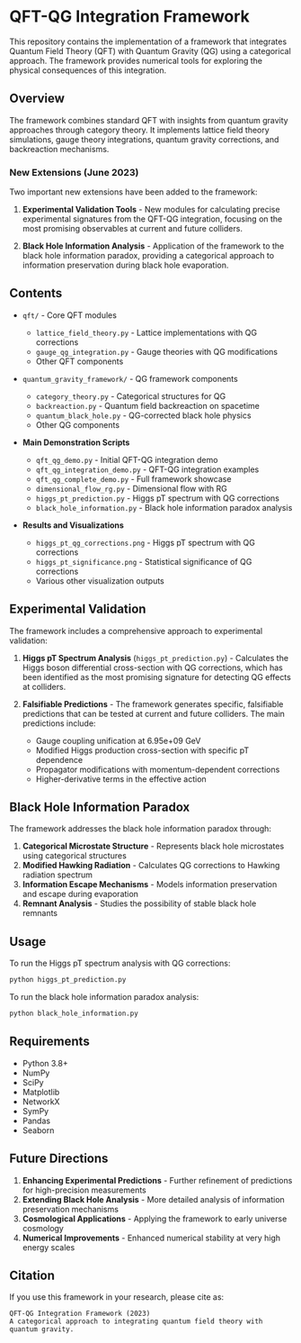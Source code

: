 # QFT-QG Integration Framework

This repository contains the implementation of a framework that integrates Quantum Field Theory (QFT) with Quantum Gravity (QG) using a categorical approach. The framework provides numerical tools for exploring the physical consequences of this integration.

## Overview

The framework combines standard QFT with insights from quantum gravity approaches through category theory. It implements lattice field theory simulations, gauge theory integrations, quantum gravity corrections, and backreaction mechanisms.

### New Extensions (June 2023)

Two important new extensions have been added to the framework:

1. **Experimental Validation Tools** - New modules for calculating precise experimental signatures from the QFT-QG integration, focusing on the most promising observables at current and future colliders.

2. **Black Hole Information Analysis** - Application of the framework to the black hole information paradox, providing a categorical approach to information preservation during black hole evaporation.

## Contents

- `qft/` - Core QFT modules
  - `lattice_field_theory.py` - Lattice implementations with QG corrections
  - `gauge_qg_integration.py` - Gauge theories with QG modifications
  - Other QFT components

- `quantum_gravity_framework/` - QG framework components
  - `category_theory.py` - Categorical structures for QG
  - `backreaction.py` - Quantum field backreaction on spacetime
  - `quantum_black_hole.py` - QG-corrected black hole physics
  - Other QG components

- **Main Demonstration Scripts**
  - `qft_qg_demo.py` - Initial QFT-QG integration demo
  - `qft_qg_integration_demo.py` - QFT-QG integration examples
  - `qft_qg_complete_demo.py` - Full framework showcase
  - `dimensional_flow_rg.py` - Dimensional flow with RG
  - `higgs_pt_prediction.py` - Higgs pT spectrum with QG corrections
  - `black_hole_information.py` - Black hole information paradox analysis

- **Results and Visualizations**
  - `higgs_pt_qg_corrections.png` - Higgs pT spectrum with QG corrections
  - `higgs_pt_significance.png` - Statistical significance of QG corrections
  - Various other visualization outputs

## Experimental Validation

The framework includes a comprehensive approach to experimental validation:

1. **Higgs pT Spectrum Analysis** (`higgs_pt_prediction.py`) - Calculates the Higgs boson differential cross-section with QG corrections, which has been identified as the most promising signature for detecting QG effects at colliders.

2. **Falsifiable Predictions** - The framework generates specific, falsifiable predictions that can be tested at current and future colliders. The main predictions include:
   - Gauge coupling unification at 6.95e+09 GeV
   - Modified Higgs production cross-section with specific pT dependence
   - Propagator modifications with momentum-dependent corrections
   - Higher-derivative terms in the effective action

## Black Hole Information Paradox

The framework addresses the black hole information paradox through:

1. **Categorical Microstate Structure** - Represents black hole microstates using categorical structures
2. **Modified Hawking Radiation** - Calculates QG corrections to Hawking radiation spectrum
3. **Information Escape Mechanisms** - Models information preservation and escape during evaporation
4. **Remnant Analysis** - Studies the possibility of stable black hole remnants

## Usage

To run the Higgs pT spectrum analysis with QG corrections:

```bash
python higgs_pt_prediction.py
```

To run the black hole information paradox analysis:

```bash
python black_hole_information.py
```

## Requirements

- Python 3.8+
- NumPy
- SciPy
- Matplotlib
- NetworkX
- SymPy
- Pandas
- Seaborn

## Future Directions

1. **Enhancing Experimental Predictions** - Further refinement of predictions for high-precision measurements
2. **Extending Black Hole Analysis** - More detailed analysis of information preservation mechanisms
3. **Cosmological Applications** - Applying the framework to early universe cosmology
4. **Numerical Improvements** - Enhanced numerical stability at very high energy scales

## Citation

If you use this framework in your research, please cite as:

```
QFT-QG Integration Framework (2023)
A categorical approach to integrating quantum field theory with quantum gravity.